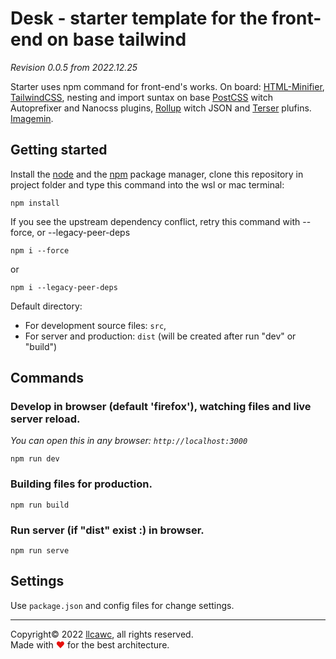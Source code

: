 # Desk - starter template for the front-end on base tailwind

_Revision 0.0.5 from 2022.12.25_

Starter uses npm command for front-end's works. On board: [HTML-Minifier](https://github.com/terser/html-minifier-terser), [TailwindCSS](https://github.com/tailwindlabs/tailwindcss), nesting and import suntax on base [PostCSS](https://github.com/postcss/postcss) witch Autoprefixer and Nanocss plugins, [Rollup](https://github.com/rollup/rollup) witch JSON and [Terser](https://github.com/terser/terser) plufins. [Imagemin](https://github.com/imagemin/imagemin).

## Getting started

Install the [node](https://nodejs.org) and the [npm](https://www.npmjs.com/) package manager, clone this repository in project folder and type this command into the wsl or mac terminal:

```
npm install
```
If you see the upstream dependency conflict, retry this command with --force, or --legacy-peer-deps


```
npm i --force
```
or
```
npm i --legacy-peer-deps
```

Default directory:
- For development source files: `src`,
- For server and production: `dist` (will be created after run "dev" or "build")

## Commands

### Develop in browser (default 'firefox'), watching files and live server reload.
_You can open this in any browser: `http://localhost:3000`_
```
npm run dev
```

### Building files for production.
```
npm run build
```

### Run server (if "dist" exist :) in browser.
```
npm run serve
```

## Settings

Use `package.json` and config files for change settings.

----

Copyright&copy;&nbsp;2022 [llcawc](https://github.com/llcawc), all rights reserved. Made&nbsp;with&nbsp;<span style="color: #e60f0a;">&#10084;</span>&nbsp;for&nbsp;the&nbsp;best&nbsp;architecture.
